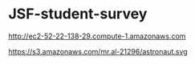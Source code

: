 # JSF-student-survey


http://ec2-52-22-138-29.compute-1.amazonaws.com

https://s3.amazonaws.com/mr.al-21296/astronaut.svg
